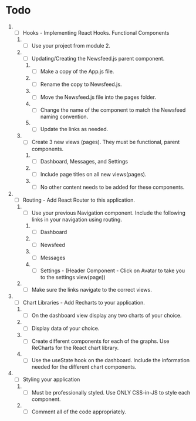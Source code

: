 
# Todo

1)	-[ ] Hooks - Implementing React Hooks. Functional Components
    1. -[ ] Use your project from module 2.
    2. -[ ] Updating/Creating the Newsfeed.js parent component.
        1. -[ ] Make a copy of the App.js file.
        2. -[ ] Rename the copy to Newsfeed.js.
        3. -[ ] Move the Newsfeed.js file into the pages folder.
        4. -[ ] Change the name of the component to match the Newsfeed naming convention.
        5. -[ ] Update the links as needed.
    3. -[ ] Create 3 new views (pages). They must be functional, parent components.
        1. -[ ] Dashboard, Messages, and Settings
        2. -[ ] Include page titles on all new views(pages).
        3. -[ ] No other content needs to be added for these components.
2)	-[ ] Routing - Add React Router to this application.
    1. -[ ] Use your previous Navigation component. Include the following links in your navigation using routing.
        1. -[ ] Dashboard
        2. -[ ] Newsfeed
        3. -[ ] Messages
        4. -[ ] Settings - (Header Component - Click on Avatar to take you to the settings view(page))
    2. -[ ] Make sure the links navigate to the correct views.
3)	-[ ] Chart Libraries - Add Recharts to your application.
    1. -[ ] On the dashboard view display any two charts of your choice.
    2. -[ ] Display data of your choice.
    3. -[ ] Create different components for each of the graphs. Use ReCharts for the React chart library.
    4. -[ ] Use the useState hook on the dashboard. Include the information needed for the different chart components.
4)	-[ ] Styling your application
    1. -[ ] Must be professionally styled. Use ONLY CSS-in-JS to style each component.
    2. -[ ] Comment all of the code appropriately.
